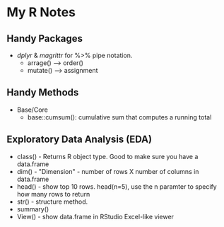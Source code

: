 # My R Notes

## Handy Packages
- <i>dplyr</i> & <i>magrittr</i> for %>% pipe notation.
  - arrage() --> order() 
  - mutate() --> assignment

## Handy Methods
- Base/Core
  - base::cumsum(): cumulative sum that computes a running total

## Exploratory Data Analysis (EDA)
- class() - Returns R object type. Good to make sure you have a data.frame
- dim() - "Dimension" - number of rows X number of columns in data.frame
- head() - show top 10 rows. head(n=5), use the n paramter to specify how many rows to return
- str() - structure method. 
- summary() 
- View() - show data.frame in RStudio Excel-like viewer
